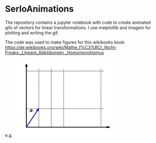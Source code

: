 # SerloAnimations

The repository contains a jupyter notebook with code to create animated gifs of vectors for linear transformations. I use matplotlib and imageio for plotting and writing the gif.

The code was used to make figures for this wikibooks book:
https://de.wikibooks.org/wiki/Mathe_f%C3%BCr_Nicht-Freaks:_Lineare_Abbildungen,_Homomorphismus

e.g.
![alt text](https://github.com/stefanhuber1993/SerloAnimations/blob/master/streckung_homogenitaet.gif)
